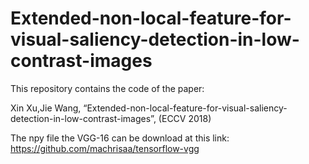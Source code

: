 # Extended-non-local-feature-for-visual-saliency-detection-in-low-contrast-images
This repository contains the code of the paper:

Xin Xu,Jie Wang, “Extended-non-local-feature-for-visual-saliency-detection-in-low-contrast-images”, (ECCV 2018)

The npy file the VGG-16 can be download at this link: https://github.com/machrisaa/tensorflow-vgg
